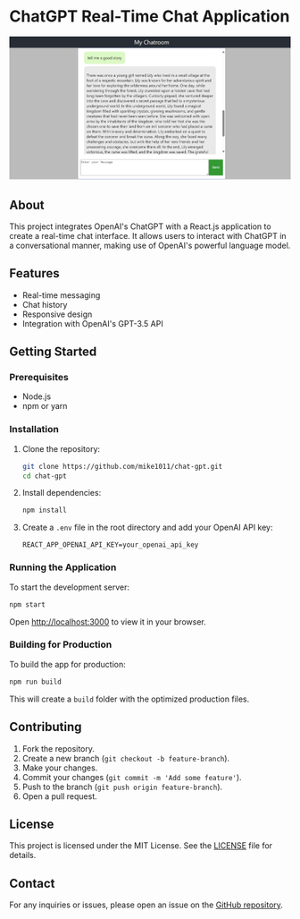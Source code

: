 # ChatGPT Real-Time Chat Application

![ChatGPT Interface](public/app-ui.png)

## About

This project integrates OpenAI's ChatGPT with a React.js application to create a real-time chat interface. It allows users to interact with ChatGPT in a conversational manner, making use of OpenAI's powerful language model.

## Features

- Real-time messaging
- Chat history
- Responsive design
- Integration with OpenAI's GPT-3.5 API

## Getting Started

### Prerequisites

- Node.js
- npm or yarn

### Installation

1. Clone the repository:

   ```bash
   git clone https://github.com/mike1011/chat-gpt.git
   cd chat-gpt
   ```

2. Install dependencies:

   ```bash
   npm install
   ```

3. Create a `.env` file in the root directory and add your OpenAI API key:

   ```plaintext
   REACT_APP_OPENAI_API_KEY=your_openai_api_key
   ```

### Running the Application

To start the development server:

```bash
npm start
```

Open [http://localhost:3000](http://localhost:3000) to view it in your browser.

### Building for Production

To build the app for production:

```bash
npm run build
```

This will create a `build` folder with the optimized production files.

## Contributing

1. Fork the repository.
2. Create a new branch (`git checkout -b feature-branch`).
3. Make your changes.
4. Commit your changes (`git commit -m 'Add some feature'`).
5. Push to the branch (`git push origin feature-branch`).
6. Open a pull request.

## License

This project is licensed under the MIT License. See the [LICENSE](LICENSE) file for details.

## Contact

For any inquiries or issues, please open an issue on the [GitHub repository](https://github.com/mike1011/chat-gpt/issues).

